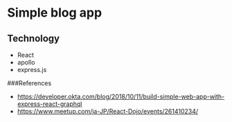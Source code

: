 # Simple blog app 

## Technology 
* React
* apollo
* express.js

###References 
* https://developer.okta.com/blog/2018/10/11/build-simple-web-app-with-express-react-graphql
* https://www.meetup.com/ja-JP/React-Dojo/events/261410234/


